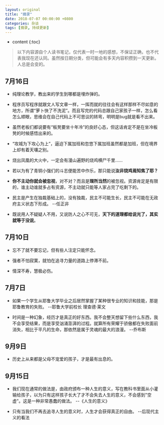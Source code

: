 ```yaml
---
layout: original
title: "摘录"
date: 2018-07-07 00:00:00 +0800 
categories: 杂谈
tags: [摘录, 持续更新]
---
```

* content
{:toc}


> 以下内容源自个人读书笔记，仅代表一时一地的感想，不保证正确，也不代表我现在还认同。虽然按日期分类，但可能会有多天内容积攒到一天更新。
<br> 人总是会变的。

<!-- more -->

## 7月16日
* 纯理论教学，教出来的学生到哪都是埋炸弹的。

* 程序员写程序就跟文人写文章一样，一挥而就的往往会有这样那样不尽如意的地方，所谓“萝卜快了不洗泥”。而且写完的代码总跟自己家孩子一样，怎么看怎么顺眼，思维会在自己代码上不可思议的转弯，明明是bug就是看不出来。

* 虽然老板们都说要有“板凳要坐十年冷”的良好心态，但这话肯定不是在坐冷板凳的时候感悟出来的。

* “攻城为下攻心为上”，逼迫下属加班和忽悠下属加班虽然都是加班，但在境界上却有着天壤之别。

* 烧出凤凰的大火中，一定会有漫山遍野的烧鸡横尸千里……

* 若以为有了青铜小强们的斗志便能苦中作乐，那只能说**汝非烧鸡焉知焦了耶？**

* **你不主动你就会被忽视**，对不对？而且是**理所当然**的被忽视。资源肯定是有限的，谁主动谁就多占有资源，不主动就只能等人家占完了吃剩下的。

* 民主是产生在独裁基础上的，没有独裁，民主不可能生长，民主不可能在无政府主义状态下形成。  --任正非

* 既说用人不疑疑人不用，又说防人之心不可无，**天下的道理都给说光了，其实就等于没说**。

## 7月10日
* 忘不了就不要忘记，但有些人注定只能怀念。

* 强者不怕寂寞，就怕在追寻力量的道路上停滞不前。

* 情深不寿，慧极必伤。

## 7月7日
* 如果一个学生从耶鲁大学毕业之后居然掌握了某种很专业的知识和技能，那是耶鲁教育的失败。  --耶鲁大学前校长 理查德·莱文

* 时间是一种幻象，经历才是真正的好东西。我不会整天想留下些什么东西，我不会享受结果，而是享受汹涌澎湃的过程。就算所有荣耀于骄傲都在失败面前消失，相比于平凡的生命，那依然是属于灵魂的最大的浪漫。 --乔布斯


## 9月9日
* 历史上从来都是父母不宠爱的孩子，才是最有出息的。

## 9月15日
* 我们现在通常的做法是，由政府颁布一种人生的意义，写在教科书里面从小灌输给孩子，以为只有这样孩子长大了才不会失去人生的意义，不会感到"空虚"。这是一种非常愚蠢的做法。       --《人生的意义》

* 只有当我们不再去追寻人生的意义时，人生才会获得真正的自由。   --后现代主义的看法

